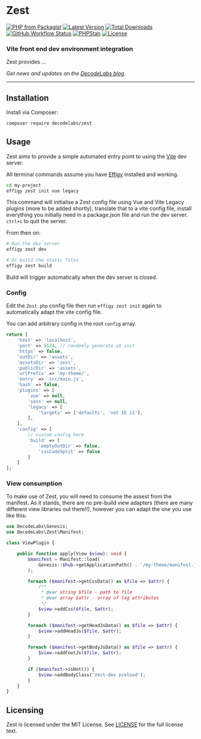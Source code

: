 # Zest

[![PHP from Packagist](https://img.shields.io/packagist/php-v/decodelabs/zest?style=flat)](https://packagist.org/packages/decodelabs/zest)
[![Latest Version](https://img.shields.io/packagist/v/decodelabs/zest.svg?style=flat)](https://packagist.org/packages/decodelabs/zest)
[![Total Downloads](https://img.shields.io/packagist/dt/decodelabs/zest.svg?style=flat)](https://packagist.org/packages/decodelabs/zest)
[![GitHub Workflow Status](https://img.shields.io/github/actions/workflow/status/decodelabs/zest/integrate.yml?branch=develop)](https://github.com/string|int|floatdecodelabs/zest/actions/workflows/integrate.yml)
[![PHPStan](https://img.shields.io/badge/PHPStan-enabled-44CC11.svg?longCache=true&style=flat)](https://github.com/phpstan/phpstan)
[![License](https://img.shields.io/packagist/l/decodelabs/zest?style=flat)](https://packagist.org/packages/decodelabs/zest)

### Vite front end dev environment integration

Zest provides ...

_Get news and updates on the [DecodeLabs blog](https://blog.decodelabs.com)._

---

## Installation

Install via Composer:

```bash
composer require decodelabs/zest
```

## Usage

Zest aims to provide a simple automated entry point to using the [Vite](https://vitejs.dev/) dev server.

All terminal commands assume you have [Effigy](https://github.com/decodelabs/effigy) installed and working.

```bash
cd my-project
effigy zest init vue legacy
```

This command will initialise a Zest config file using Vue and Vite Legacy plugins (more to be added shortly), translate that to a vite config file, install everything you initially need in a package.json file and run the dev server. `ctrl+c` to quit the server.

From then on:

```bash
# Run the dev server
effigy zest dev

# Or build the static files
effigy zest build
```

Build will trigger automatically when the dev server is closed.


### Config

Edit the `Zest.php` config file then run `effigy zest init` again to automatically adapt the vite config file.

You can add arbitrary config in the root `config` array.


```php
return [
    'host' => 'localhost',
    'port' => 5524, // randomly generate at init
    'https' => false,
    'outDir' => 'assets',
    'assetsDir' => 'zest',
    'publicDir' => 'assets',
    'urlPrefix' => 'my-theme/',
    'entry' => 'src/main.js',
    'hash' => false,
    'plugins' => [
        'vue' => null,
        'sass' => null,
        'legacy' => [
            'targets' => ['defaults', 'not IE 11'],
        ],
    ],
    'config' => [
        // custom config here
        'build' => [
            'emptyOutDir' => false,
            'cssCodeSplit' => false
        ]
    ]
];
```


### View consumption

To make use of Zest, you will need to consume the assest from the manifest.
As it stands, there are no pre-build view adapters (there are many different view libraries out there!!), however you can adapt the one you use like this:

```php
use DecodeLabs\Genesis;
use DecodeLabs\Zest\Manifest;

class ViewPlugin {

    public function apply(View $view): void {
        $manifest = Manifest::load(
            Genesis::$hub->getApplicationPath() . '/my-theme/manifest.json'
        );

        foreach ($manifest->getCssData() as $file => $attr) {
            /**
             * @var string $file - path to file
             * @var array $attr - array of tag attributes
             */
            $view->addCss($file, $attr);
        }

        foreach ($manifest->getHeadJsData() as $file => $attr) {
            $view->addHeadJs($file, $attr);
        }

        foreach ($manifest->getBodyJsData() as $file => $attr) {
            $view->addFootJs($file, $attr);
        }

        if ($manifest->isHot()) {
            $view->addBodyClass('zest-dev preload');
        }
    }
}
```



## Licensing

Zest is licensed under the MIT License. See [LICENSE](./LICENSE) for the full license text.
